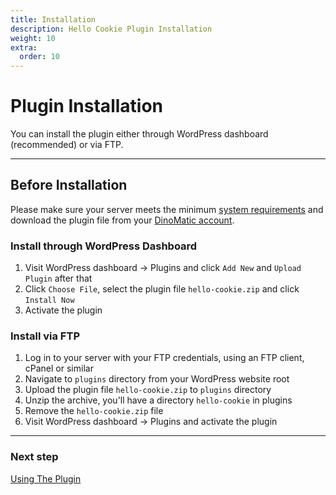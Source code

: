 ```yaml
---
title: Installation
description: Hello Cookie Plugin Installation
weight: 10
extra:
  order: 10
---
```


# Plugin Installation

You can install the plugin either through WordPress dashboard (recommended) or via FTP.

---

## Before Installation

Please make sure your server meets the minimum [system requirements](/docs/hello-cookie/) and download the plugin file from your [DinoMatic account](https://dinomatic.com/account).

### Install through WordPress Dashboard

1. Visit WordPress dashboard &#8594; Plugins and click `Add New` and `Upload Plugin` after that
2. Click `Choose File`, select the plugin file `hello-cookie.zip` and click `Install Now`
3. Activate the plugin

### Install via FTP

1. Log in to your server with your FTP credentials, using an FTP client, cPanel or similar
2. Navigate to `plugins` directory from your WordPress website root
3. Upload the plugin file `hello-cookie.zip` to `plugins` directory
4. Unzip the archive, you'll have a directory `hello-cookie` in plugins
5. Remove the `hello-cookie.zip` file
6. Visit WordPress dashboard &#8594; Plugins and activate the plugin

---

### Next step

[Using The Plugin](/docs/hello-cookie/using-plugin/)
